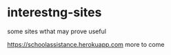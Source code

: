 # interestng-sites
some sites wthat may prove useful

https://schoolassistance.herokuapp.com
more to come
